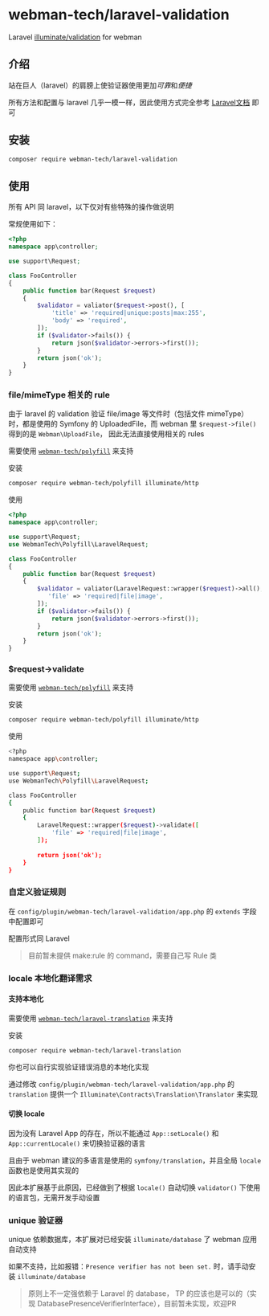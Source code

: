 # webman-tech/laravel-validation

Laravel [illuminate/validation](https://packagist.org/packages/illuminate/validation) for webman

## 介绍

站在巨人（laravel）的肩膀上使验证器使用更加*可靠*和*便捷*

所有方法和配置与 laravel 几乎一模一样，因此使用方式完全参考 [Laravel文档](http://laravel.p2hp.com/cndocs/8.x/validation) 即可

## 安装

```bash
composer require webman-tech/laravel-validation
```

## 使用

所有 API 同 laravel，以下仅对有些特殊的操作做说明

常规使用如下：

```php
<?php
namespace app\controller;

use support\Request;

class FooController
{
    public function bar(Request $request) 
    {
        $validator = valiator($request->post(), [
            'title' => 'required|unique:posts|max:255',
            'body' => 'required',
        ]);
        if ($validator->fails()) {
            return json($validator->errors->first());
        }
        return json('ok');
    }
}
```

### file/mimeType 相关的 rule

由于 laravel 的 validation 验证 file/image 等文件时（包括文件 mimeType）时，都是使用的 Symfony 的 UploadedFile，而 webman 里 `$request->file()` 得到的是 `Webman\UploadFile`，
因此无法直接使用相关的 rules

需要使用 [`webman-tech/polyfill`](https://github.com/webman-tech/polyfill) 来支持

安装

```bash
composer require webman-tech/polyfill illuminate/http
```

使用

```php
<?php
namespace app\controller;

use support\Request;
use WebmanTech\Polyfill\LaravelRequest;

class FooController
{
    public function bar(Request $request) 
    {
        $validator = valiator(LaravelRequest::wrapper($request)->all(), [
           'file' => 'required|file|image',
        ]);
        if ($validator->fails()) {
            return json($validator->errors->first());
        }
        return json('ok');
    }
}
```

### $request->validate

需要使用 [`webman-tech/polyfill`](https://github.com/webman-tech/polyfill) 来支持

安装

```bash
composer require webman-tech/polyfill illuminate/http
```

使用

```bash
<?php
namespace app\controller;

use support\Request;
use WebmanTech\Polyfill\LaravelRequest;

class FooController
{
    public function bar(Request $request) 
    {
        LaravelRequest::wrapper($request)->validate([
            'file' => 'required|file|image',
        ]);
        
        return json('ok');
    }
}
```

### 自定义验证规则

在 `config/plugin/webman-tech/laravel-validation/app.php` 的 `extends` 字段中配置即可

配置形式同 Laravel

> 目前暂未提供 make:rule 的 command，需要自己写 Rule 类

### locale 本地化翻译需求

#### 支持本地化

需要使用 [`webman-tech/laravel-translation`](https://github.com/webman-tech/laravel-translation) 来支持

安装

```bash
composer require webman-tech/laravel-translation
```

你也可以自行实现验证错误消息的本地化实现

通过修改 `config/plugin/webman-tech/laravel-validation/app.php` 的 `translation` 提供一个 `Illuminate\Contracts\Translation\Translator` 来实现

#### 切换 locale

因为没有 Laravel App 的存在，所以不能通过 `App::setLocale()` 和 `App::currentLocale()` 来切换验证器的语言

且由于 webman 建议的多语言是使用的 `symfony/translation`，并且全局 `locale` 函数也是使用其实现的

因此本扩展基于此原因，已经做到了根据 `locale()` 自动切换 `validator()` 下使用的语言包，无需开发手动设置

### unique 验证器

unique 依赖数据库，本扩展对已经安装 `illuminate/database` 了 webman 应用自动支持

如果不支持，比如报错：`Presence verifier has not been set.` 时，请手动安装 `illuminate/database`

> 原则上不一定强依赖于 Laravel 的 database， TP 的应该也是可以的（实现 DatabasePresenceVerifierInterface），目前暂未实现，欢迎PR
